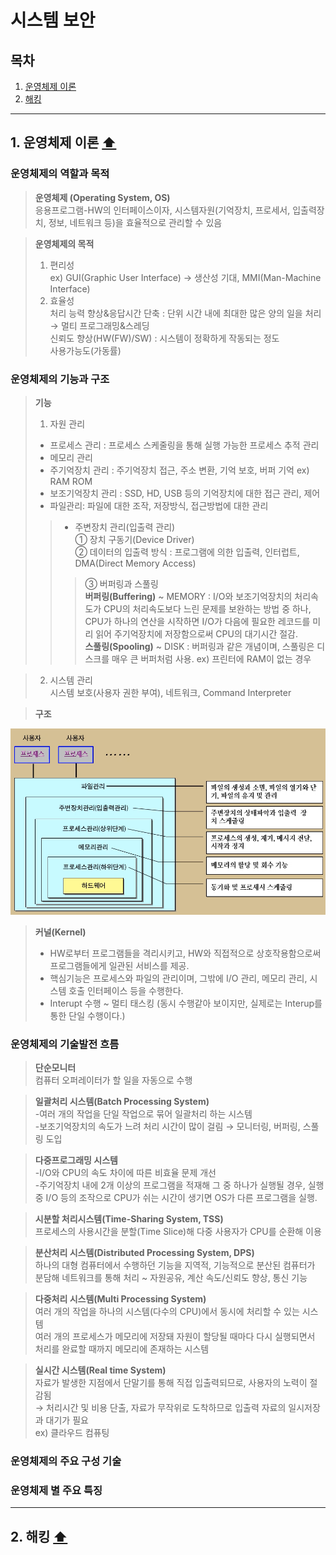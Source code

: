 # 시스템 보안
## 목차
1. [운영체제 이론](#1-운영체제-이론-⬆️목차)
2. [해킹](#2-해킹-⬆️목차)

---
## 1. 운영체제 이론 [⬆️](#목차)

### 운영체제의 역할과 목적
>**운영체제 (Operating System, OS)** <br>
>응용프로그램-HW의 인터페이스이자, <span color='red'>시스템자원(기억장치, 프로세서, 입출력장치, 정보, 네트워크 등)</span>을 효율적으로 관리할 수 있음

>**운영체제의 목적** <br>
>1. 편리성 <br>
>ex) GUI(Graphic User Interface) → 생산성 기대, MMI(Man-Machine Interface) <br>
>2. 효율성 <br>
>처리 능력 향상&응답시간 단축 : <span color='red'>단위 시간 내에 최대한 많은 양의 일을 처리</span> → 멀티 프로그래밍&스레딩 <br>신뢰도 향상(HW(FW)/SW) : 시스템이 정확하게 작동되는 정도 <br>사용가능도(가동률)

### 운영체제의 기능과 구조
>**기능**
>1. 자원 관리
>- 프로세스 관리 : 프로세스 스케줄링을 통해 실행 가능한 프로세스 추적 관리
>- 메모리 관리
>- 주기억장치 관리 : 주기억장치 접근, 주소 변환, 기억 보호, 버퍼 기억  ex) RAM ROM
>- 보조기억장치 관리 : SSD, HD, USB 등의 기억장치에 대한 접근 관리, 제어
>- 파일관리: 파일에 대한 조작, 저장방식, 접근방법에 대한 관리
>>- 주변장치 관리(입출력 관리) <br>
   >>① 장치 구동기(Device Driver) <br>
   >>② 데이터의 입출력 방식 : 프로그램에 의한 입출력, 인터럽트, DMA(Direct Memory Access) <br>
   >>>③ 버퍼링과 스풀링 <br>
   >>>**버퍼링(Buffering)** <span color ="red">~ MEMORY</span> : I/O와 보조기억장치의 처리속도가 CPU의 처리속도보다 느린 문제를 보완하는 방법 중 하나, CPU가 하나의 연산을 시작하면 I/O가 다음에 필요한 레코드를 미리 읽어 주기억장치에 저장함으로써 CPU의 대기시간 절감.
   <br>**스풀링(Spooling)** <span color ="red">~ DISK</span> : 버퍼링과 같은 개념이며, 스풀링은 디스크를 매우 큰 버퍼처럼 사용. ex) 프린터에 RAM이 없는 경우 

>2. 시스템 관리
<br> 시스템 보호(사용자 권한 부여), 네트워크, Command Interpreter

>**구조**
<img src="img/OsFrame.png">

>**커널(Kernel)**
>- HW로부터 프로그램들을 격리시키고, HW와 직접적으로 상호작용함으로써 프로그램들에게 일관된 서비스를 제공.
>-  핵심기능은 <span color='red'>프로세스와 파일의 관리</span>이며, 그밖에 I/O 관리, 메모리 관리, 시스템 호출 인터페이스 등을 수행한다.
>- <span color='red'>Interupt 수행</span> ~ 멀티 태스킹 (동시 수행같아 보이지만, 실제로는 Interup를 통한 단일 수행이다.) 

### 운영체제의 기술발전 흐름
>**단순모니터** <br>
> 컴퓨터 오퍼레이터가 할 일을 자동으로 수행

>**일괄처리 시스템(Batch Processing System)** <br>
>-여러 개의 작업을 단일 작업으로 묶어 일괄처리 하는 시스템 
<br>-보조기억장치의 속도가 느려 처리 시간이 많이 걸림 → 모니터링, 버퍼링, 스풀링 도입

>**다중프로그래밍 시스템** <br>
>-I/O와 CPU의 속도 차이에 따른 비효율 문제 개선
<br>-주기억장치 내에 2개 이상의 프로그램을 적재해 그 중 하나가 실행될 경우, 실행 중 I/O 등의 조작으로 CPU가 쉬는 시간이 생기면 OS가 다른 프로그램을 실행.

>**시분할 처리시스템(Time-Sharing System, TSS)** <br>
>프로세스의 사용시간을 분할(Time Slice)해 다중 사용자가 CPU를 순환해 이용

>**분산처리 시스템(Distributed Processing System, DPS)** <br>
>하나의 대형 컴퓨터에서 수행하던 기능을 지역적, 기능적으로 분산된 컴퓨터가 분담해 네트워크를 통해 처리 ~ 자원공유, 계산 속도/신뢰도 향상, 통신 기능

>**다중처리 시스템(Multi Processing System)** <br>
>여러 개의 작업을 하나의 시스템(다수의 CPU)에서 동시에 처리할 수 있는 시스템 <br>
여러 개의 프로세스가 메모리에 저장돼 자원이 할당될 때마다 다시 실행되면서 처리를 완료할 때까지 메모리에 존재하는 시스템

>**실시간 시스템(Real time System)** <br>
>자료가 발생한 지점에서 단말기를 통해 직접 입출력되므로, 사용자의 노력이 절감됨
<br>→ 처리시간 및 비용 단출, 자료가 무작위로 도착하므로 입출력 자료의 일시저장과 대기가 필요 <br>ex) 클라우드 컴퓨팅


### 운영체제의 주요 구성 기술
### 운영체제 별 주요 특징
---
## 2. 해킹 [⬆️](#목차)
 